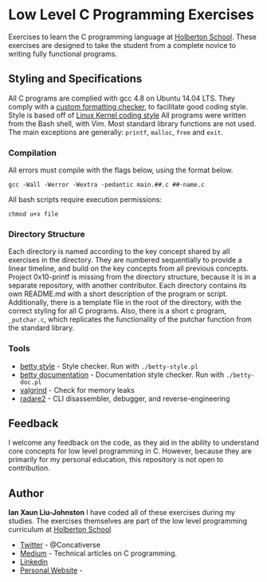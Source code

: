 # Low Level C Programming Exercises
Exercises to learn the C programming language at [Holberton School](https://holbertonschool.com). These exercises are designed to take the student from a complete novice to writing fully functional programs.
## Styling and Specifications
All C programs are complied with gcc 4.8 on Ubuntu 14.04 LTS. They comply with a [custom formatting checker](https://github.com/holbertonschool/Betty), to facilitate good coding style. Style is based off of [Linux Kernel coding style](http://git.kernel.org/cgit/linux/kernel/git/torvalds/linux.git/plain/Documentation/CodingStyle) All programs were written from the Bash shell, with Vim. Most standard library functions are not used. The main exceptions are generally: ``printf``, ``malloc``, ``free`` and  ``exit``. 
### Compilation
All errors must compile with the flags below, using the format below.
```
gcc -Wall -Werror -Wextra -pedantic main.##.c ##-name.c
```
All bash scripts require execution permissions:
```
chmod u+x file
```
### Directory Structure
Each directory is named according to the key concept shared by all exercises in the directory. They are numbered sequentially to provide a linear timeline, and build on the key concepts from all previous concepts. Project 0x10-printf is missing from the directory structure, because it is in a separate repository, with another contributor. Each directory contains its own README.md with a short description of the program or script. Additionally, there is a template file in the root of the directory, with the correct styling for all C programs. Also, there is a short c program, ``_putchar.c``, which replicates the functionality of the putchar function from the standard library.
### Tools
* [betty style](https://github.com/holbertonschool/Betty/blob/master/betty-style.pl) - Style checker. Run with ``./betty-style.pl``
* [betty documentation](https://github.com/holbertonschool/Betty/blob/master/betty-doc.pl) - Documentation style checker. Run with ``./betty-doc.pl``
* [valgrind](http://valgrind.org) - Check for memory leaks
* [radare2](https://github.com/radare/radare2) - CLI disassembler, debugger, and reverse-engineering
## Feedback
I welcome any feedback on the code, as they aid in the ability to understand core concepts for low level programming in C. However, because they are primarily for my personal education, this repository is not open to contribution.
## Author
**Ian Xaun Liu-Johnston**
I have coded all of these exercises during my studies. The exercises themselves are part of the low level programming curriculum at [Holberton School](https://holbertonschool.com)
* [Twitter](https://twitter.com/Concativerse) - @Concativerse
* [Medium](https://medium.com/@Concativerse) - Technical articles on C programming.
* [Linkedin](https://www.linkedin.com/in/ian-liu-johnston-32a40a115)
* [Personal Website](http://ianxaunliu-johnston.com) - 
